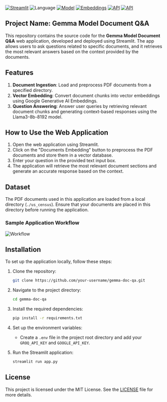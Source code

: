 [![Streamlit](https://img.shields.io/badge/Framework-Streamlit-0E86D4)](https://streamlit.io/)
![Language](https://img.shields.io/badge/Language-Python-0000FF)
[![Model](https://img.shields.io/badge/Model-Llama3--8b--8192-FF8C00)](https://groq.com/groundbreaking-gemma-7b-performance-running-on-the-groq-lpu-inference-engine/)
[![Embeddings](https://img.shields.io/badge/Embeddings-Google%20Generative%20AI-00C853)](https://ai.google.dev/)
[![API](https://img.shields.io/badge/API-Google%20Gemini%20API-0000FF)](https://ai.google.dev/gemini-api/docs)
[![API](https://img.shields.io/badge/API-Groq%20API-FF8C00)](https://groq.com/)

## Project Name: **Gemma Model Document Q&A**

This repository contains the source code for the **Gemma Model Document Q&A** web application, developed and deployed using Streamlit. The app allows users to ask questions related to specific documents, and it retrieves the most relevant answers based on the context provided by the documents.

## Features
1. **Document Ingestion**: Load and preprocess PDF documents from a specified directory.
2. **Vector Embedding**: Convert document chunks into vector embeddings using Google Generative AI Embeddings.
3. **Question Answering**: Answer user queries by retrieving relevant document chunks and generating context-based responses using the Llama3-8b-8192 model.

## How to Use the Web Application
1. Open the web application using Streamlit.
2. Click on the "Documents Embedding" button to preprocess the PDF documents and store them in a vector database.
3. Enter your question in the provided text input box.
4. The application will retrieve the most relevant document sections and generate an accurate response based on the context.

## Dataset
The PDF documents used in this application are loaded from a local directory (`./us_census`). Ensure that your documents are placed in this directory before running the application.

### Sample Application Workflow
![Workflow](Sample-Images/Workflow.PNG)

## Installation
To set up the application locally, follow these steps:

1. Clone the repository:
   ```sh
   git clone https://github.com/your-username/gemma-doc-qa.git
   ```
2. Navigate to the project directory:
   ```sh
   cd gemma-doc-qa
   ```
3. Install the required dependencies:
   ```sh
   pip install -r requirements.txt
   ```
4. Set up the environment variables:
   - Create a `.env` file in the project root directory and add your `GROQ_API_KEY` and `GOOGLE_API_KEY`.

5. Run the Streamlit application:
   ```sh
   streamlit run app.py
   ```

## License
This project is licensed under the MIT License. See the [LICENSE](LICENSE) file for more details.
